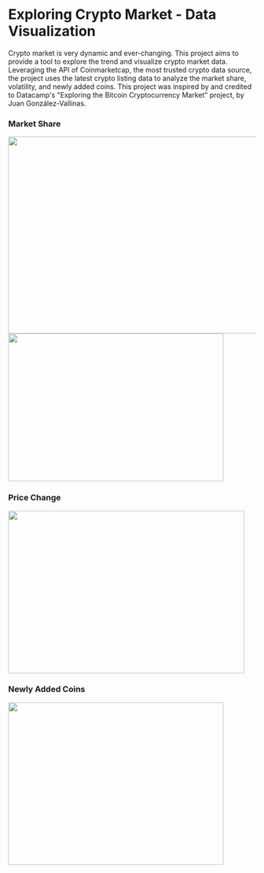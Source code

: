 # Exploring Crypto Market - Data Visualization
Crypto market is very dynamic and ever-changing. This project aims to provide a tool to explore the trend and visualize crypto market data. Leveraging the API of Coinmarketcap, the most trusted crypto data source, the project uses the latest crypto listing data to analyze the market share, volatility, and newly added coins. This project was inspired by and credited to Datacamp's "Exploring the Bitcoin Cryptocurrency Market" project, by Juan González-Vallinas.

### Market Share
<img src="https://github.com/menghsuanl/crypto-mkt-analysis/blob/main/mkt_share_treemap.png" width="748" height="400">
<img src="https://github.com/menghsuanl/crypto-mkt-analysis/blob/main/mkt_share_bar.png" width="438" height="300">


### Price Change
<img src="https://github.com/menghsuanl/crypto-mkt-analysis/blob/main/price_change_bar.png" width="481" height="330">

### Newly Added Coins
<img src="https://github.com/menghsuanl/crypto-mkt-analysis/blob/main/newbies_180d.png" width="438" height="330">
